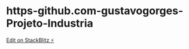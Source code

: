 # https-github.com-gustavogorges-Projeto-Industria

[Edit on StackBlitz ⚡️](https://stackblitz.com/edit/web-platform-mbyakf)